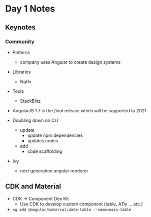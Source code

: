 # Day 1 Notes

## Keynotes

### Community

* Patterns
    * company uses Angular to create design systems
* Libraries
    * NgRx
* Tools
    * StackBlitz

* AngularJS 1.7 is the _final_ release which will be supported to 2021
* Doubling down on CLI
    * update
        - update npm dependencies
        - updates codes
    * add
        - code scaffolding

* Ivy
    - next generation angular renderer

## CDK and Material

* CDK -> Component Dev Kit
    - Use CDK to develop custom component (table, A11y ... etc.)
* `ng add @angular/material:data-table --name=main-table`

